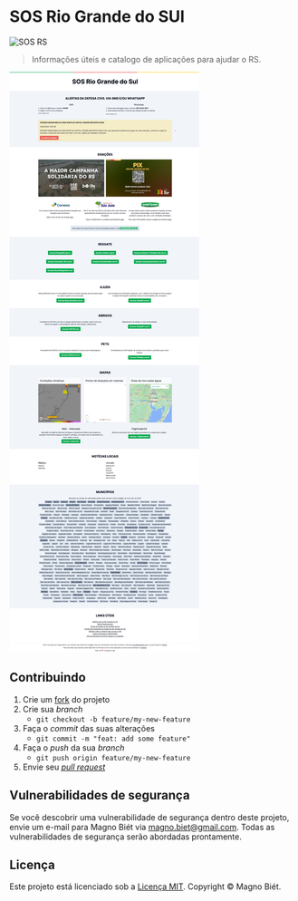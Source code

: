 # SOS Rio Grande do SUl

![SOS RS](https://img.shields.io/badge/SOS-RS-ee302f)

> Informações úteis e catalogo de aplicações para ajudar o RS.

![Captura de tela](screenshot.jpeg)

## Contribuindo

1. Crie um [fork](https://github.com/magnobiet/sos-rs/fork) do projeto
2. Crie sua _branch_
   - `git checkout -b feature/my-new-feature`
3. Faça o _commit_ das suas alterações
   - `git commit -m "feat: add some feature"`
4. Faça o _push_ da sua _branch_
   - `git push origin feature/my-new-feature`
5. Envie seu [_pull request_](https://github.com/magnobiet/sos-rs/pulls)

## Vulnerabilidades de segurança

Se você descobrir uma vulnerabilidade de segurança dentro deste projeto, envie um e-mail para Magno Biét via [magno.biet@gmail.com](mailto:magno.biet@gmail.com). Todas as vulnerabilidades de segurança serão abordadas prontamente.

## Licença

Este projeto está licenciado sob a [Licença MIT](https://license.magnobiet.com/mit/2024). Copyright © Magno Biét.
